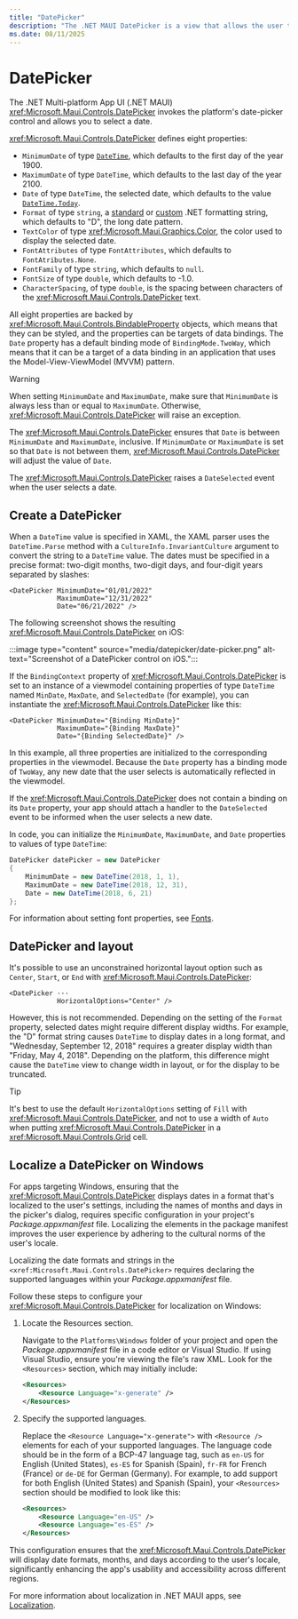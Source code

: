 ```yaml
---
title: "DatePicker"
description: "The .NET MAUI DatePicker is a view that allows the user to select a date."
ms.date: 08/11/2025
---
```


# DatePicker

The .NET Multi-platform App UI (.NET MAUI) <xref:Microsoft.Maui.Controls.DatePicker> invokes the platform's date-picker control and allows you to select a date.

<xref:Microsoft.Maui.Controls.DatePicker> defines eight properties:

- `MinimumDate` of type [`DateTime`](xref:System.DateTime), which defaults to the first day of the year 1900.
- `MaximumDate` of type `DateTime`, which defaults to the last day of the year 2100.
- `Date` of type `DateTime`, the selected date, which defaults to the value [`DateTime.Today`](xref:System.DateTime.Today).
- `Format` of type `string`, a [standard](/dotnet/standard/base-types/standard-date-and-time-format-strings/) or [custom](/dotnet/standard/base-types/custom-date-and-time-format-strings/) .NET formatting string, which defaults to "D", the long date pattern.
- `TextColor` of type <xref:Microsoft.Maui.Graphics.Color>, the color used to display the selected date.
- `FontAttributes` of type `FontAttributes`, which defaults to `FontAtributes.None`.
- `FontFamily` of type `string`, which defaults to `null`.
- `FontSize` of type `double`, which defaults to -1.0.
- `CharacterSpacing`, of type `double`, is the spacing between characters of the <xref:Microsoft.Maui.Controls.DatePicker> text.

All eight properties are backed by <xref:Microsoft.Maui.Controls.BindableProperty> objects, which means that they can be styled, and the properties can be targets of data bindings. The `Date` property has a default binding mode of `BindingMode.TwoWay`, which means that it can be a target of a data binding in an application that uses the Model-View-ViewModel (MVVM) pattern.

> [!WARNING]
> When setting `MinimumDate` and `MaximumDate`, make sure that `MinimumDate` is always less than or equal to `MaximumDate`. Otherwise, <xref:Microsoft.Maui.Controls.DatePicker> will raise an exception.

The <xref:Microsoft.Maui.Controls.DatePicker> ensures that `Date` is between `MinimumDate` and `MaximumDate`, inclusive. If `MinimumDate` or `MaximumDate` is set so that `Date` is not between them, <xref:Microsoft.Maui.Controls.DatePicker> will adjust the value of `Date`.

The <xref:Microsoft.Maui.Controls.DatePicker> raises a `DateSelected` event when the user selects a date.

## Create a DatePicker

When a `DateTime` value is specified in XAML, the XAML parser uses the `DateTime.Parse` method with a `CultureInfo.InvariantCulture` argument to convert the string to a `DateTime` value. The dates must be specified in a precise format: two-digit months, two-digit days, and four-digit years separated by slashes:

```xaml
<DatePicker MinimumDate="01/01/2022"
            MaximumDate="12/31/2022"
            Date="06/21/2022" />
```

The following screenshot shows the resulting <xref:Microsoft.Maui.Controls.DatePicker> on iOS:

:::image type="content" source="media/datepicker/date-picker.png" alt-text="Screenshot of a DatePicker control on iOS.":::

If the `BindingContext` property of <xref:Microsoft.Maui.Controls.DatePicker> is set to an instance of a viewmodel containing properties of type `DateTime` named `MinDate`, `MaxDate`, and `SelectedDate` (for example), you can instantiate the <xref:Microsoft.Maui.Controls.DatePicker> like this:

```xaml
<DatePicker MinimumDate="{Binding MinDate}"
            MaximumDate="{Binding MaxDate}"
            Date="{Binding SelectedDate}" />
```

In this example, all three properties are initialized to the corresponding properties in the viewmodel. Because the `Date` property has a binding mode of `TwoWay`, any new date that the user selects is automatically reflected in the viewmodel.

If the <xref:Microsoft.Maui.Controls.DatePicker> does not contain a binding on its `Date` property, your app should attach a handler to the `DateSelected` event to be informed when the user selects a new date.

In code, you can initialize the `MinimumDate`, `MaximumDate`, and `Date` properties to values of type `DateTime`:

```csharp
DatePicker datePicker = new DatePicker
{
    MinimumDate = new DateTime(2018, 1, 1),
    MaximumDate = new DateTime(2018, 12, 31),
    Date = new DateTime(2018, 6, 21)
};
```

For information about setting font properties, see [Fonts](~/user-interface/fonts.md).

## DatePicker and layout

It's possible to use an unconstrained horizontal layout option such as `Center`, `Start`, or `End` with <xref:Microsoft.Maui.Controls.DatePicker>:

```xaml
<DatePicker ···
            HorizontalOptions="Center" />
```

However, this is not recommended. Depending on the setting of the `Format` property, selected dates might require different display widths. For example, the "D" format string causes `DateTime` to display dates in a long format, and "Wednesday, September 12, 2018" requires a greater display width than "Friday, May 4, 2018". Depending on the platform, this difference might cause the `DateTime` view to change width in layout, or for the display to be truncated.

> [!TIP]
> It's best to use the default `HorizontalOptions` setting of `Fill` with <xref:Microsoft.Maui.Controls.DatePicker>, and not to use a width of `Auto` when putting <xref:Microsoft.Maui.Controls.DatePicker> in a <xref:Microsoft.Maui.Controls.Grid> cell.

<!--
> [!TIP]
> On Android, the <xref:Microsoft.Maui.Controls.DatePicker> dialog can be customized by overriding the `CreateDatePickerDialog` method in a custom renderer. This allows, for example, additional buttons to be added to the dialog. -->

## Localize a DatePicker on Windows

For apps targeting Windows, ensuring that the <xref:Microsoft.Maui.Controls.DatePicker> displays dates in a format that's localized to the user's settings, including the names of months and days in the picker's dialog, requires specific configuration in your project's *Package.appxmanifest* file. Localizing the elements in the package manifest improves the user experience by adhering to the cultural norms of the user's locale.

Localizing the date formats and strings in the `<xref:Microsoft.Maui.Controls.DatePicker>` requires declaring the supported languages within your *Package.appxmanifest* file.

Follow these steps to configure your <xref:Microsoft.Maui.Controls.DatePicker> for localization on Windows:

1. Locate the Resources section.

   Navigate to the `Platforms\Windows` folder of your project and open the *Package.appxmanifest* file in a code editor or Visual Studio. If using Visual Studio, ensure you're viewing the file's raw XML. Look for the `<Resources>` section, which may initially include:

   ```xml
   <Resources>
       <Resource Language="x-generate" />
   </Resources>
   ```

1. Specify the supported languages.

   Replace the `<Resource Language="x-generate">` with `<Resource />` elements for each of your supported languages. The language code should be in the form of a BCP-47 language tag, such as `en-US` for English (United States), `es-ES` for Spanish (Spain), `fr-FR` for French (France) or `de-DE` for German (Germany).  For example, to add support for both English (United States) and Spanish (Spain), your `<Resources>` section should be modified to look like this:

   ```xml
   <Resources>
       <Resource Language="en-US" />
       <Resource Language="es-ES" />
   </Resources>
   ```

This configuration ensures that the <xref:Microsoft.Maui.Controls.DatePicker> will display date formats, months, and days according to the user's locale, significantly enhancing the app's usability and accessibility across different regions.

For more information about localization in .NET MAUI apps, see [Localization](~/fundamentals/localization.md).
